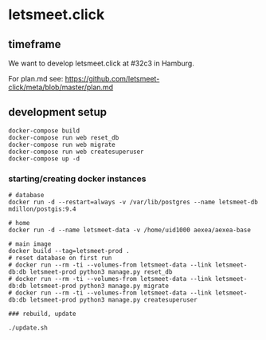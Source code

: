 # letsmeet.click

## timeframe

We want to develop letsmeet.click at #32c3 in Hamburg.

For plan.md see: https://github.com/letsmeet-click/meta/blob/master/plan.md


## development setup

```
docker-compose build
docker-compose run web reset_db
docker-compose run web migrate
docker-compose run web createsuperuser
docker-compose up -d
```

### starting/creating docker instances

```
# database
docker run -d --restart=always -v /var/lib/postgres --name letsmeet-db mdillon/postgis:9.4

# home
docker run -d --name letsmeet-data -v /home/uid1000 aexea/aexea-base

# main image
docker build --tag=letsmeet-prod .
# reset database on first run
# docker run --rm -ti --volumes-from letsmeet-data --link letsmeet-db:db letsmeet-prod python3 manage.py reset_db
# docker run --rm -ti --volumes-from letsmeet-data --link letsmeet-db:db letsmeet-prod python3 manage.py migrate
# docker run --rm -ti --volumes-from letsmeet-data --link letsmeet-db:db letsmeet-prod python3 manage.py createsuperuser

### rebuild, update

./update.sh
```
